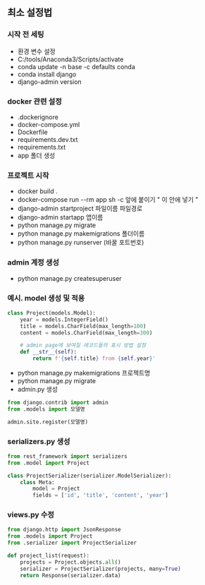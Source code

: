 ## 최소 설정법

### 시작 전 세팅

- 환경 변수 설정
- C:/tools/Anaconda3/Scripts/activate
- conda update -n base -c defaults conda
- conda install django
- django-admin version

### docker 관련 설정

- .dockerignore
- docker-compose.yml
- Dockerfile
- requirements.dev.txt
- requirements.txt
- app 폴더 생성

### 프로젝트 시작

- docker build .
- docker-compose run --rm app sh -c 앞에 붙이기 " 이 안에 넣기 "
- django-admin startproject 파일이름 파일경로
- django-admin startapp 앱이름
- python manage.py migrate
- python manage.py makemigrations 폴더이름
- python manage.py runserver (바꿀 포트번호)

### admin 계정 생성

- python manage.py createsuperuser

### 예시. model 생성 및 적용

```py
class Project(models.Model):
    year = models.IntegerField()
    title = models.CharField(max_length=100)
    content = models.CharField(max_length=300)

    # admin page에 보여질 레코드들의 표시 방법 설정
    def __str__(self):
        return f'{self.title} from {self.year}'
```

- python manage.py makemigrations 프로젝트명
- python manage.py migrate
- admin.py 생성

```py
from django.contrib import admin
from .models import 모델명

admin.site.register(모델명)
```

### serializers.py 생성

```py
from rest_framework import serializers
from .model import Project

class ProjectSerializer(serializer.ModelSerializer):
    class Meta:
        model = Project
        fields = ['id', 'title', 'content', 'year']
```

### views.py 수정

```py
from django.http import JsonResponse
from .models import Project
from .serializer import ProjectSerializer

def project_list(request):
    projects = Project.objects.all()
    serializer = ProjectSerializer(projects, many=True)
    return Response(serializer.data)
```
